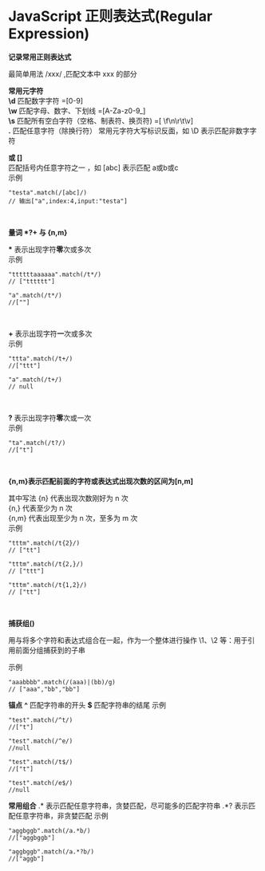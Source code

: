 # JavaScript 正则表达式(Regular Expression)

**记录常用正则表达式**

最简单用法 /xxx/  ,匹配文本中 xxx 的部分

**常用元字符** <br>
**\d**  匹配数字字符 =[0-9]<br>
**\w**  匹配字母、数字、下划线 =[A-Za-z0-9_]<br>
**\s**  匹配所有空白字符（空格、制表符、换页符) =[ \f\n\r\t\v]<br>
**.**   匹配任意字符（除换行符）
常用元字符大写标识反面，如 \D 表示匹配非数字字符

**或 []**<br>
匹配括号内任意字符之一 ，如 [abc] 表示匹配 a或b或c<br>
示例
```
"testa".match(/[abc]/) 
// 输出["a",index:4,input:"testa"]
```
<br>

**量词 \*?+ 与 {n,m}**

**\*** 表示出现字符**零**次或多次 <br>
示例
```
"ttttttaaaaaa".match(/t*/)
// ["tttttt"]

"a".match(/t*/)
//[""]

```
<br>


**+** 表示出现字符**一**次或多次<br>
示例
```
"ttta".match(/t+/)
//["ttt"]

"a".match(/t+/)
// null
```
<br>

**?** 表示出现字符**零**次或一次<br>
示例
```
"ta".match(/t?/)
//["t"]
```
<br>

**{n,m}表示匹配前面的字符或表达式出现次数的区间为[n,m]**<br>

其中写法 {n} 代表出现次数刚好为 n 次 <br>
{n,} 代表至少为 n 次 <br>
{n,m} 代表出现至少为 n 次，至多为 m 次<br>
示例

```
"tttm".match(/t{2}/)
// ["tt"]

"tttm".match(/t{2,}/)
// ["ttt"]

"tttm".match(/t{1,2}/)
// ["tt"]

```
<br>

**捕获组()**

用与将多个字符和表达式组合在一起，作为一个整体进行操作
\1、\2 等：用于引用前面分组捕获到的子串

示例
```
"aaabbbb".match(/(aaa)|(bb)/g)
// ["aaa","bb","bb"]

```

**锚点**
**^** 匹配字符串的开头
**$** 匹配字符串的结尾
示例
```
"test".match(/^t/)
//["t"]

"test".match(/^e/)
//null 

"test".match(/t$/)
//["t"]

"test".match(/e$/)
//null 
```

**常用组合**
.*    表示匹配任意字符串，贪婪匹配，尽可能多的匹配字符串
.*?   表示匹配任意字符串，非贪婪匹配
示例
```
"aggbggb".match(/a.*b/)
//["aggbggb"]

"aggbggb".match(/a.*?b/)
//["aggb"]
```